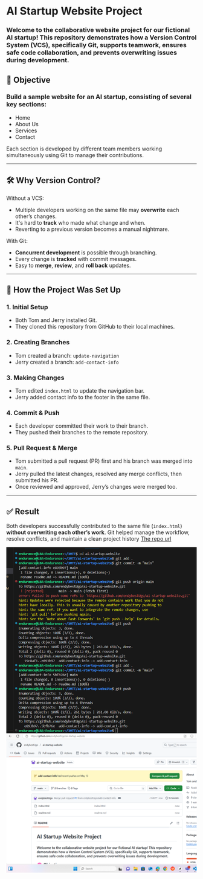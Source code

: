 # AI Startup Website Project

### Welcome to the collaborative website project for our fictional AI startup! This repository demonstrates how a **Version Control System (VCS)**, specifically **Git**, supports teamwork, ensures safe code collaboration, and prevents overwriting issues during development.

## 🧠 Objective

### Build a sample website for an AI startup, consisting of several key sections:
- Home
- About Us
- Services
- Contact

Each section is developed by different team members working simultaneously using Git to manage their contributions.

---

## 🛠️ Why Version Control?

Without a VCS:
- Multiple developers working on the same file may **overwrite** each other’s changes.
- It's hard to **track** who made what change and when.
- Reverting to a previous version becomes a manual nightmare.

With Git:
- **Concurrent development** is possible through branching.
- Every change is **tracked** with commit messages.
- Easy to **merge**, **review**, and **roll back** updates.

---

## 🔁 How the Project Was Set Up

### 1. Initial Setup
- Both Tom and Jerry installed Git.
- They cloned this repository from GitHub to their local machines.
  
### 2. Creating Branches
- Tom created a branch: `update-navigation`
- Jerry created a branch: `add-contact-info`

### 3. Making Changes
- Tom edited `index.html` to update the navigation bar.
- Jerry added contact info to the footer in the same file.

### 4. Commit & Push
- Each developer committed their work to their branch.
- They pushed their branches to the remote repository.

### 5. Pull Request & Merge
- Tom submitted a pull request (PR) first and his branch was merged into `main`.
- Jerry pulled the latest changes, resolved any merge conflicts, then submitted his PR.
- Once reviewed and approved, Jerry’s changes were merged too.

---

## ✅ Result

Both developers successfully contributed to the same file (`index.html`) **without overwriting each other’s work**. Git helped manage the workflow, resolve conflicts, and maintain a clean project history                                                                                                                                                                                                                                                                                                                                                                                                                                                                                                                             [The repo url](https://github.com/endybestUgo/ai-startup-website.git)

![Alt Text](img/git_1.png)
![Alt Text](img/git_2.png)


